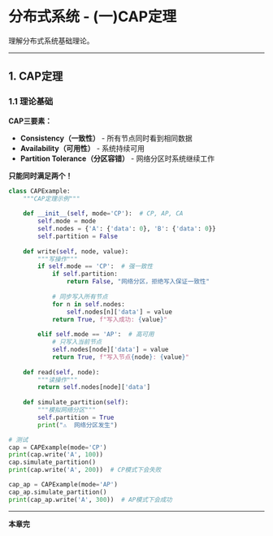 # 分布式系统 - (一)CAP定理

理解分布式系统基础理论。

---

## 1. CAP定理

### 1.1 理论基础

**CAP三要素：**
- **Consistency（一致性）** - 所有节点同时看到相同数据
- **Availability（可用性）** - 系统持续可用
- **Partition Tolerance（分区容错）** - 网络分区时系统继续工作

**只能同时满足两个！**

```python
class CAPExample:
    """CAP定理示例"""
    
    def __init__(self, mode='CP'):  # CP, AP, CA
        self.mode = mode
        self.nodes = {'A': {'data': 0}, 'B': {'data': 0}}
        self.partition = False
    
    def write(self, node, value):
        """写操作"""
        if self.mode == 'CP':  # 强一致性
            if self.partition:
                return False, "网络分区，拒绝写入保证一致性"
            
            # 同步写入所有节点
            for n in self.nodes:
                self.nodes[n]['data'] = value
            return True, f"写入成功: {value}"
        
        elif self.mode == 'AP':  # 高可用
            # 只写入当前节点
            self.nodes[node]['data'] = value
            return True, f"写入节点{node}: {value}"
    
    def read(self, node):
        """读操作"""
        return self.nodes[node]['data']
    
    def simulate_partition(self):
        """模拟网络分区"""
        self.partition = True
        print("⚠️  网络分区发生")

# 测试
cap = CAPExample(mode='CP')
print(cap.write('A', 100))
cap.simulate_partition()
print(cap.write('A', 200))  # CP模式下会失败

cap_ap = CAPExample(mode='AP')
cap_ap.simulate_partition()
print(cap_ap.write('A', 300))  # AP模式下会成功
```

---

**本章完**
